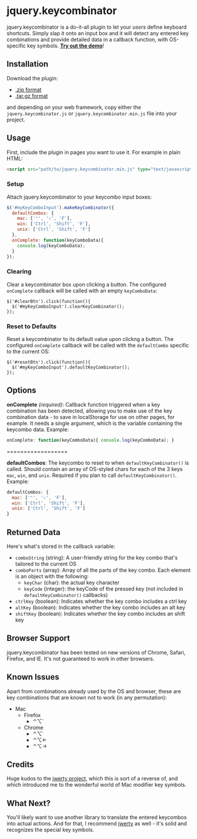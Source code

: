 jquery.keycombinator
====================
jquery.keycombinator is a do-it-all plugin to let your _users_ define keyboard shortcuts. Simply slap it onto an input box and it will detect any entered key combinations and provide detailed data in a callback function, with OS-specific key symbols. [**Try out the demo**][demo]!

Installation
------------
Download the plugin:

- [.zip format][zip]
- [.tar.gz format][tar]

and depending on your web framework, copy either the `jquery.keycombinator.js` or `jquery.keycombinator.min.js` file into your project.

Usage
-----
First, include the plugin in pages you want to use it. For example in plain HTML:

```html
<script src="path/to/jquery.keycombinator.min.js" type="text/javascript"></script>
```

### Setup
Attach jquery.keycombinator to your keycombo input boxes:

```js
$('#myKeyComboInput').makeKeyCombinator({
  defaultCombos: {
    mac: ['⌃', '⇧', 'F'],
    win: ['Ctrl', 'Shift', 'F'],
    unix: ['Ctrl', 'Shift', 'F']
  },
  onComplete: function(keyComboData){
    console.log(keyComboData);
  }
});
```

### Clearing
Clear a keycombinator box upon clicking a button. The configured `onComplete` callback will be called with an empty `keyComboData`:

```
$('#clearBtn').click(function(){
  $('#myKeyComboInput').clearKeyCombinator();
});
```

### Reset to Defaults
Reset a keycombinator to its default value upon clickng a button. The configured `onComplete` callback will be called with the `defaultCombo` specific to the current OS:

```
$('#resetBtn').click(function(){
  $('#myKeyComboInput').defaultKeyCombinator();
});
```

Options
-------
__onComplete__ _(required)_: Callback function triggered when a key combination has been detected, allowing you to make use of the key combination data - to save in localStorage for use on other pages, for example. It needs a single argument, which is the variable containing the keycombo data. Example:

```js
onComplete: function(keyComboData){ console.log(keyComboData); }
```

==================

__defaultCombos__: The keycombo to reset to when `defaultKeyCombinator()` is called. Should contain an array of OS-styled chars for each of the 3 keys `mac`, `win`, and `unix`. Required if you plan to call `defaultKeyCombinator()`. Example:

```js
defaultCombos: {
  mac: ['⌃', '⇧', 'F'],
  win: ['Ctrl', 'Shift', 'F'],
  unix: ['Ctrl', 'Shift', 'F']
}
```

Returned Data
-------------
Here's what's stored in the callback variable:

- `comboString` (string): A user-friendly string for the key combo that's tailored to the current OS
- `comboParts` (array): Array of all the parts of the key combo. Each element is an object with the following:
  - `keyChar` (char): the actual key character
  - `keyCode` (integer): the keyCode of the pressed key (not included in `defaultKeyCombinator()` callbacks)
- `ctrlKey` (boolean): Indicates whether the key combo includes a ctrl key
- `altKey` (boolean): Indicates whether the key combo includes an alt key
- `shiftKey` (boolean): Indicates whether the key combo includes an shift key

Browser Support
---------------
jquery.keycombinator has been tested on new versions of Chrome, Safari, Firefox, and IE. It's not guaranteed to work in other browsers.

Known Issues
------------
Apart from combinations already used by the OS and browser, these are key combinations that are known not to work (in any permutation):

- Mac
  - Firefox
      - ⌃⌥`
  - Chrome
      - ⌃⌥`
      - ⌃⌥←
      - ⌃⌥→

Credits
-------
Huge kudos to the [jwerty project][jwerty], which this is sort of a reverse of, and which introduced me to the wonderful world of Mac modifier key symbols.

What Next?
----------
You'll likely want to  use another library to translate the entered keycombos into actual actions. And for that, I recommend [jwerty][jwerty] as well - it's solid and recognizes the special key symbols.



[demo]: http://suan.github.com/jquery-keycombinator/ 
[zip]: https://github.com/suan/jquery-keycombinator/zipball/master
[tar]: https://github.com/suan/jquery-keycombinator/tarball/master
[jwerty]: http://keithcirkel.co.uk/jwerty/
